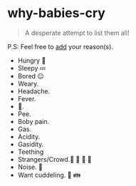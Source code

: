 # why-babies-cry
> A desperate attempt to list them all! 

P.S: Feel free to [add](https://github.com/hemanth/why-babies-cry/edit/master/README.md) your reason(s).

* Hungry 🍼
* Sleepy 💤
* Bored 😐
* Weary.
* Headache.
* Fever.
* 💩.
* Pee.
* Boby pain.
* Gas. 
* Acidity. 
* Gasidity.
* Teething
* Strangers/Crowd.:boy: :girl: :older_woman: :older_man:
* Noise. :mega:
* Want cuddeling. :open_hands: :family:
